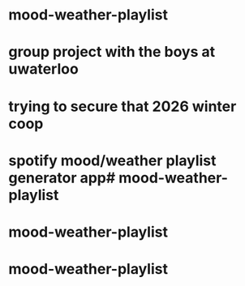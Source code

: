 # mood-weather-playlist
# group project with the boys at uwaterloo
# trying to secure that 2026 winter coop
# spotify mood/weather playlist generator app# mood-weather-playlist
# mood-weather-playlist
# mood-weather-playlist
